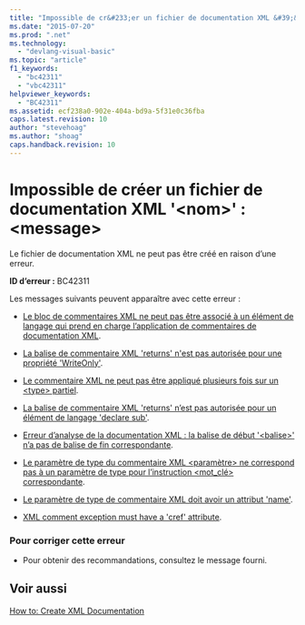 ```yaml
---
title: "Impossible de cr&#233;er un fichier de documentation XML &#39;&lt;nom&gt;&#39;&#160;: &lt;message&gt; | Microsoft Docs"
ms.date: "2015-07-20"
ms.prod: ".net"
ms.technology: 
  - "devlang-visual-basic"
ms.topic: "article"
f1_keywords: 
  - "bc42311"
  - "vbc42311"
helpviewer_keywords: 
  - "BC42311"
ms.assetid: ecf238a0-902e-404a-bd9a-5f31e0c36fba
caps.latest.revision: 10
author: "stevehoag"
ms.author: "shoag"
caps.handback.revision: 10
---
```

# Impossible de cr&#233;er un fichier de documentation XML &#39;&lt;nom&gt;&#39;&#160;: &lt;message&gt;
Le fichier de documentation XML ne peut pas être créé en raison d’une erreur.  
  
 **ID d’erreur :** BC42311  
  
 Les messages suivants peuvent apparaître avec cette erreur :  
  
-   [Le bloc de commentaires XML ne peut pas être associé à un élément de langage qui prend en charge l’application de commentaires de documentation XML](../../visual-basic/misc/bc42312.md).  
  
-   [La balise de commentaire XML 'returns' n'est pas autorisée pour une propriété 'WriteOnly'](../../visual-basic/misc/bc42313.md).  
  
-   [Le commentaire XML ne peut pas être appliqué plusieurs fois sur un \<type\> partiel](../../visual-basic/misc/bc42314.md).  
  
-   [La balise de commentaire XML 'returns' n’est pas autorisée pour un élément de langage 'declare sub'](../../visual-basic/misc/bc42315.md).  
  
-   [Erreur d’analyse de la documentation XML : la balise de début '\<balise\>' n’a pas de balise de fin correspondante](../../visual-basic/misc/bc42316.md).  
  
-   [Le paramètre de type du commentaire XML \<paramètre\> ne correspond pas à un paramètre de type pour l’instruction \<mot\_clé\> correspondante](../../visual-basic/misc/bc42317.md).  
  
-   [Le paramètre de type de commentaire XML doit avoir un attribut 'name'](../../visual-basic/misc/bc42318.md).  
  
-   [XML comment exception must have a 'cref' attribute](../../visual-basic/language-reference/error-messages/xml-comment-exception-must-have-a-cref-attribute.md).  
  
### Pour corriger cette erreur  
  
-   Pour obtenir des recommandations, consultez le message fourni.  
  
## Voir aussi  
 [How to: Create XML Documentation](../../visual-basic/programming-guide/program-structure/how-to-create-xml-documentation.md)